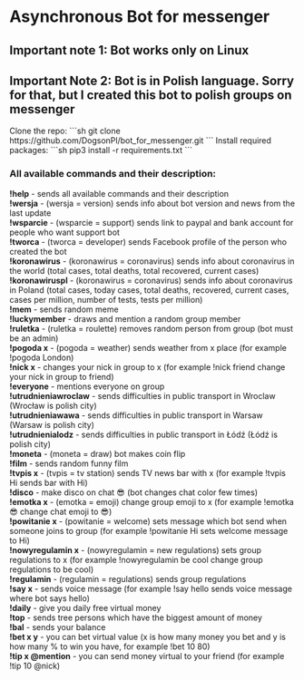 <h1>Asynchronous Bot for messenger</h1>
<h2>Important note 1: Bot works only on Linux</h2>
<h2>Important Note 2: Bot is in Polish language. Sorry for that, but I created this bot to polish groups on messenger</h2>
Clone the repo:
   ```sh
   git clone https://github.com/DogsonPl/bot_for_messenger.git
   ```
Install required packages:
   ```sh
   pip3 install -r requirements.txt
   ```
<h3>All available commands and their description:</h3>
<b>!help</b> - sends all available commands and their description<br>
<b>!wersja</b> - (wersja = version) sends info about bot version and news from the last update<br>
<b>!wsparcie</b> - (wsparcie = support) sends link to paypal and bank account for people who want support bot<br>
<b>!tworca</b> - (tworca = developer) sends Facebook profile of the person who created the bot<br>
<b>!koronawirus</b> - (koronawirus = coronavirus) sends info about coronavirus in the world (total cases, total deaths, total recovered, current cases) <br>
<b>!koronawiruspl</b> - (koronawirus = coronavirus) sends info about coronavirus in Poland (total cases, today cases, total deaths, recovered, current cases, cases per million, number of tests, tests per million)<br>
<b>!mem</b> - sends random meme<br>
<b>!luckymember</b> - draws and mention a random group member<br>
<b>!ruletka</b> - (ruletka = roulette) removes random person from group (bot must be an admin)<br>
<b>!pogoda x</b> - (pogoda = weather) sends weather from x place (for example !pogoda London)<br>
<b>!nick x</b> - changes your nick in group to x (for example !nick friend change your nick in group to friend)<br>  
<b>!everyone</b> - mentions everyone on group<br>
<b>!utrudnieniawroclaw</b> - sends difficulties in public transport in Wroclaw (Wrocław is polish city)<br>
<b>!utrudnieniawawa</b> - sends difficulties in public transport in Warsaw (Warsaw is polish city)<br>
<b>!utrudnienialodz</b> - sends difficulties in public transport in Łódź (Łódź is polish city)<br>
<b>!moneta</b> - (moneta = draw) bot makes coin flip<br>
<b>!film</b> - sends random funny film<br>
<b>!tvpis x</b> - (tvpis = tv station) sends TV news bar with x (for example !tvpis Hi sends bar with Hi)<br>
<b>!disco</b> - make disco on chat 😎 (bot changes chat color few times)<br>
<b>!emotka x</b> - (emotka = emoji) change group emoji to x (for example !emotka 😎 change chat emoji to 😎)<br>
<b>!powitanie x</b> - (powitanie = welcome) sets message which bot send when someone joins to group (for example !powitanie Hi sets welcome message to Hi)<br>
<b>!nowyregulamin x</b> - (nowyregulamin = new regulations) sets group regulations to x (for example !nowyregulamin be cool change group regulations to be cool)<br>
<b>!regulamin</b> - (regulamin = regulations) sends group regulations<br>
<b>!say x</b> - sends voice message (for example !say hello sends voice message where bot says hello)<br>
<b>!daily</b> - give you daily free virtual money<br>
<b>!top</b> - sends tree persons which have the biggest amount of money<br>
<b>!bal</b> - sends your balance<br>
<b>!bet x y</b> - you can bet virtual value (x is how many money you bet and y is how many % to win you have, for example !bet 10 80)<br>
<b>!tip x @mention</b> - you can send money virtual to your friend (for example !tip 10 @nick)<br>
